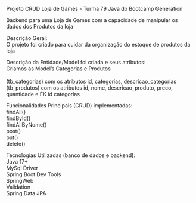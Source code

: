 Projeto CRUD Loja de Games - Turma 79 Java do Bootcamp Generation

Backend para uma Loja de Games com a capacidade de manipular os dados dos Produtos da loja

Descrição Geral:
<br>
O projeto foi criado para cuidar da organização do estoque de produtos da loja

Descrição da Entidade/Model foi criada e seus atributos:
<br>
Criamos as Model’s Categorias e Produtos
<br>
<br>(tb_categorias) com os atributos id, categorias, descricao_categorias
<br>(tb_produtos) com os atributos id, nome, descricao_produto, preco, quantidade e FK id categorias

Funcionalidades Principais (CRUD) implementadas:
<br>findAll()
<br>findById()
<br>findAllByNome()
<br>post()
<br>put()
<br>delete()

Tecnologias Utilizadas (banco de dados e backend):
<br>Java 17+
<br>MySql Driver
<br>Spring Boot Dev Tools
<br>SpringWeb
<br>Validation
<br>Spring Data JPA

